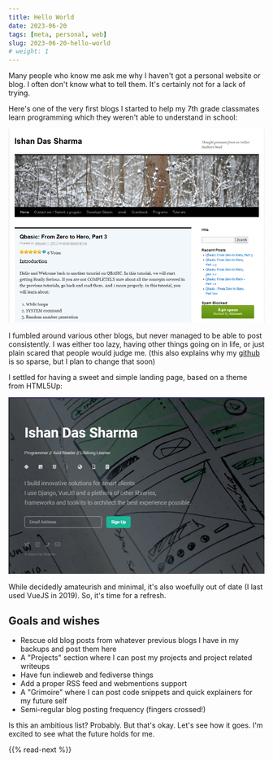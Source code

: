 ```yaml
---
title: Hello World
date: 2023-06-20
tags: [meta, personal, web]
slug: 2023-06-20-hello-world
# weight: 1
---
```


Many people who know me ask me why I haven't got a personal website or blog. I often don't know what to tell them. It's certainly not for a lack of trying.

Here's one of the very first blogs I started to help my 7th grade classmates learn programming which they weren't able to understand in school:

![Screenshot of my first blog](qbasic-site-screenshot.png)

I fumbled around various other blogs, but never managed to be able to post consistently. I was either too lazy, having other things going on in life, or just plain scared that people would judge me. (this also explains why my [github](https://github.com/sad-pixel/) is so sparse, but I plan to change that soon)

I  settled for having a sweet and simple landing page, based on a theme from HTML5Up:

![Screenshot of my landing page](landing-page-screenshot.png)

While decidedly amateurish and minimal, it's also woefully out of date (I last used VueJS in 2019). So, it's time for a refresh.

## Goals and wishes
* Rescue old blog posts from whatever previous blogs I have in my backups and post them here
* A "Projects" section where I can post my projects and project related writeups
* Have fun indieweb and fediverse things
* Add a proper RSS feed and webmentions support
* A "Grimoire" where I can post code snippets and quick explainers for my future self
* Semi-regular blog posting frequency (fingers crossed!)

Is this an ambitious list? Probably. But that's okay. Let's see how it goes. I'm excited to see what the future holds for me.

{{% read-next %}}

